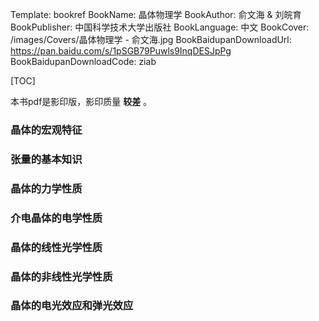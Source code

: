 Template: bookref
BookName: 晶体物理学
BookAuthor: 俞文海 & 刘皖育
BookPublisher: 中国科学技术大学出版社
BookLanguage: 中文
BookCover: /images/Covers/晶体物理学 - 俞文海.jpg
BookBaidupanDownloadUrl: https://pan.baidu.com/s/1pSGB79Puwls9InqDESJpPg 
BookBaidupanDownloadCode: ziab

[TOC]

本书pdf是影印版，影印质量 **较差** 。

### 晶体的宏观特征

### 张量的基本知识

### 晶体的力学性质

### 介电晶体的电学性质

### 晶体的线性光学性质

### 晶体的非线性光学性质

### 晶体的电光效应和弹光效应